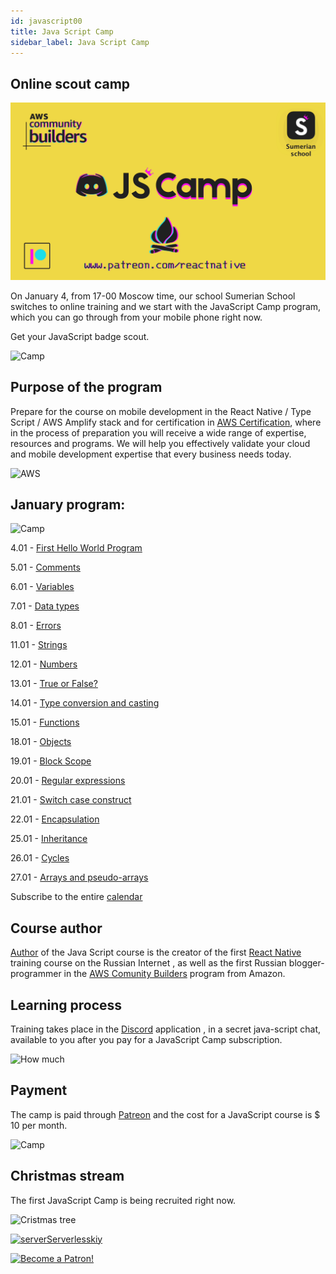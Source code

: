```yaml
---
id: javascript00
title: Java Script Camp
sidebar_label: Java Script Camp
---
```


## Online scout camp

![Camp](/img/logo/JSCamp.gif)

On January 4, from 17-00 Moscow time, our school Sumerian School switches to online training and we start with the JavaScript Camp program, which you can go through from your mobile phone right now.

Get your JavaScript badge scout.

![Camp](https://media.giphy.com/media/MOQG4QYC2MRSU/giphy.gif)

## Purpose of the program

Prepare for the course on mobile development in the React Native / Type Script / AWS Amplify stack and for certification in [AWS Certification](https://aws.amazon.com/en/certification/), where in the process of preparation you will receive a wide range of expertise, resources and programs. We will help you effectively validate your cloud and mobile development expertise that every business needs today.

![AWS](https://entrackr.com/wp-content/uploads/2018/05/Amazon_smart_home_2.gif)

## January program:

![Camp](https://media.giphy.com/media/EihFwASrXTmiQ/giphy.gif)

4.01 - [First Hello World Program](https://react-native-village.github.io/docs/javascript01)

5.01 - [Comments](https://react-native-village.github.io/docs/javascript02)

6.01 - [Variables](https://react-native-village.github.io/docs/javascript03)

7.01 - [Data types](https://react-native-village.github.io/docs/javascript04)

8.01 - [Errors](https://react-native-village.github.io/docs/javascript05)

11.01 - [Strings](https://react-native-village.github.io/docs/javascript06)

12.01 - [Numbers](https://react-native-village.github.io/docs/javascript07)

13.01 - [True or False?](https://react-native-village.github.io/docs/javascript08)

14.01 - [Type conversion and casting](https://react-native-village.github.io/docs/javascript09)

15.01 - [Functions](https://react-native-village.github.io/docs/javascript10)

18.01 - [Objects](https://react-native-village.github.io/docs/javascript11)

19.01 - [Block Scope](https://react-native-village.github.io/docs/javascript12)

20.01 - [Regular expressions](https://react-native-village.github.io/docs/javascript13)

21.01 - [Switch case construct](https://react-native-village.github.io/docs/javascript14)

22.01 - [Encapsulation](https://react-native-village.github.io/docs/javascript15)

25.01 - [Inheritance](https://react-native-village.github.io/docs/javascript16)

26.01 - [Cycles](https://react-native-village.github.io/docs/javascript17)

27.01 - [Arrays and pseudo-arrays](https://react-native-village.github.io/docs/javascript18)

Subscribe to the entire [calendar](http://p14-caldav.icloud.com/published/2/MTYyNzQyOTgyMzE2Mjc0MnJDaPjzgR0U-x4uD_nwjr8evco8zKn-1uWVIxx9RjsmCHqFd78vLOOEuCTnjF0D0nkHFj1HIpgT0mr_ioXK22M)

## Course author

[Author](https://career.habr.com/hackathon-unicorn) of the Java Script course is the creator of the first [React Native](https://react-native-village.github.io/docs/start000) training course on the Russian Internet , as well as the first Russian blogger-programmer in the [AWS Comunity Builders](https://aws.amazon.com/ru/developer/community/community-builders/) program from Amazon.

## Learning process

Training takes place in the [Discord](https://discord.gg/6GDAfXn) application , in a secret java-script chat, available to you after you pay for a JavaScript Camp subscription.

![How much](https://media.giphy.com/media/bEu3CsR2RXdu5rBssw/giphy.gif)

## Payment

The camp is paid through [Patreon](https://www.patreon.com/reactnative) and the cost for a JavaScript course is $ 10 per month.

![Camp](https://media.giphy.com/media/kBeFt8vcov4mWg73bI/giphy.gif)

## Christmas stream

The first JavaScript Camp is being recruited right now.

![Cristmas tree](https://media.giphy.com/media/YxlUxrYGw2w9y/giphy.gif)

[![serverServerlesskiy](/img/javascript/instagram.png)](https://www.instagram.com/serverserverlessky/)

[![Become a Patron!](/img/logo/patreon.png)](https://www.patreon.com/bePatron?u=31769291)

